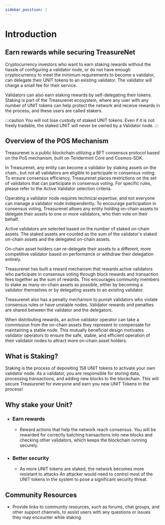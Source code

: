 ```yaml
---
sidebar_position: 1
---
```


# Introduction

## Earn rewards while securing TreasureNet

Cryptocurrency investors who want to earn staking rewards without the hassle of configuring a validator node, or do not have enough cryptocurrency to meet the minimum requirements to become a validator, can delegate their UNIT tokens to an existing validator. The validator will charge a small fee for their service.

Validators can also earn staking rewards by self-delegating their tokens. Staking is part of the Treasurenet ecosystem, where any user with any number of UNIT tokens can help protect the network and receive rewards in the process, and these users are called stakers.

:::caution
You will not lose custody of staked UNIT tokens. Even if it is not freely tradable, the staked UNIT will never be owned by a Validator node.
:::

## Overview of the POS Mechanism

Treasurenet is a public blockchain utilizing a BFT consensus protocol based on the PoS mechanism, built on Tendermint Core and Cosmos-SDK.

In Treasurenet, any entity can become a validator by staking assets on the chain., but not all validators are eligible to participate in consensus voting. To ensure consensus efficiency, Treasurenet places restrictions on the set of validators that can participate in consensus voting. For specific rules, please refer to the Active Validator selection criteria.

Operating a validator node requires technical expertise, and not everyone can manage a validator node independently. To encourage participation in consensus voting, Treasurenet allows any entity holding on-chain assets to delegate their assets to one or more validators, who then vote on their behalf.

Active validators are selected based on the number of staked on-chain assets. The staked assets are counted as the sum of the validator's staked on-chain assets and the delegated on-chain assets.

On-chain asset holders can re-delegate their assets to a different, more competitive validator based on performance or withdraw their delegation entirely.

Treasurenet has built a reward mechanism that rewards active validators who participate in consensus voting through block rewards and transaction fees together as the sum of rewards. This encourages community members to stake as many on-chain assets as possible, either by becoming a validator themselves or by delegating assets to an existing validator.

Treasurenet also has a penalty mechanism to punish validators who violate consensus rules or have unstable nodes. Validator rewards and penalties are shared between the validator and the delegators.

When distributing rewards, an active validator operator can take a commission from the on-chain assets they represent to compensate for maintaining a stable node. This mutually beneficial design motivates validator operators to ensure the safe, stable, and efficient operation of their validator nodes to attract more on-chain asset holders.

## What is Staking?

Staking is the process of depositing 158 UNIT tokens to activate your own validator node. As a validator, you are responsible for storing data, processing transactions, and adding new blocks to the blockchain. This will secure Treasurenet for everyone and earn you new UNIT Tokens in the process!

## Why stake your Unit?

- ### Earn rewards

  - Reward actions that help the network reach consensus. You will be rewarded for correctly batching transactions into new blocks and checking other validators, which keeps the blockchain running securely.

- ### Better security

  - As more UNIT tokens are staked, the network becomes more resistant to attacks An attacker would need to control most of the UNIT tokens in the system to pose a significant security threat.

## Community Resources

- Provide links to community resources, such as forums, chat groups, and other support channels, to assist users with any questions or issues they may encounter while staking.

